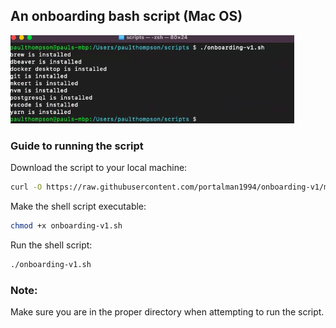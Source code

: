 ## An onboarding bash script (Mac OS)
![screenshot](https://github.com/portalman1994/onboarding-v1/blob/main/screenshot.png?raw=true)

### Guide to running the script
Download the script to your local machine:
```bash
curl -O https://raw.githubusercontent.com/portalman1994/onboarding-v1/main/onboarding-v1.sh
```
Make the shell script executable:
```bash
chmod +x onboarding-v1.sh
```
Run the shell script:
```bash
./onboarding-v1.sh
```
### Note:
Make sure you are in the proper directory when attempting to run the script.
